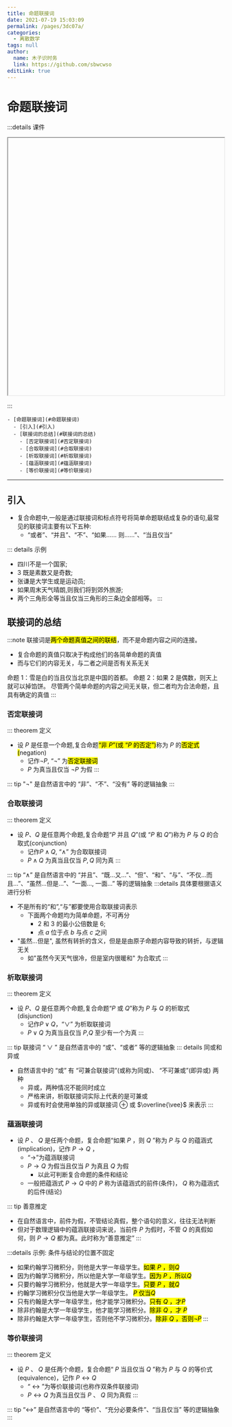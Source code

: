 ```yaml
---
title: 命题联接词
date: 2021-07-19 15:03:09
permalink: /pages/3dc07a/
categories: 
  - 离散数学
tags: null
author: 
  name: 木子识时务
  link: https://github.com/sbwcwso
editLink: true
---
```


# 命题联接词

:::details 课件

<iframe :src="$withBase('/pdf/离散数学/2_2_proposition connectives.pdf')" width="100%" height="600"></iframe>

:::


```markmap
- [命题联接词](#命题联接词)
  - [引入](#引入)
  - [联接词的总结](#联接词的总结)
    - [否定联接词](#否定联接词)
    - [合取联接词](#合取联接词)
    - [析取联接词](#析取联接词)
    - [蕴涵联接词](#蕴涵联接词)
    - [等价联接词](#等价联接词)
```

---

## 引入

- 复合命题中,一般是通过联接词和标点符号将简单命题联结成复杂的语句,最常见的联接词主要有以下五种:
  - “或者”、“并且”、“不”、“如果...... 则......”、“当且仅当”


::: details 示例
- 四川不是一个国家;
- 3 既是素数又是奇数;
- 张谦是大学生或是运动员;
- 如果周末天气晴朗,则我们将到郊外旅游;
- 两个三角形全等当且仅当三角形的三条边全部相等。
:::

## 联接词的总结

:::note 联接词是<mark>两个命题真值之间的联结</mark>，而不是命题内容之间的连接。
- 复合命题的真值只取决于构成他们的各简单命题的真值
- 而与它们的内容无关，与二者之间是否有关系无关

命题 1：雪是白的当且仅当北京是中国的首都。
命题 2：如果 2 是偶数，则天上就可以掉馅饼。
尽管两个简单命题的内容之间无关联，但二者均为合法命题，且具有确定的真值
:::


### 否定联接词

::: theorem 定义
- 设 $P$ 是任意一个命题,复合命题<mark>“非 $P$”(或 “$P$ 的否定”)</mark>称为 $P$ 的<mark>否定式(</mark>negation)
  - 记作$¬P$, “$¬$” 为<mark>否定联接词</mark>
  - $P$ 为真当且仅当 $\neg P$ 为假
:::

::: tip "¬" 是自然语言中的 “非”、“不”、“没有” 等的逻辑抽象
:::

### 合取联接词

::: theorem 定义
- 设 $P$、$Q$ 是任意两个命题,复合命题“$P$ 并且 $Q$”(或 “$P$ 和 $Q$”)称为 $P$ 与 $Q$ 的合取式(conjunction)
  - 记作$P ∧ Q$, “$∧$” 为合取联接词
  - $P ∧ Q$ 为真当且仅当 $P,Q$ 同为真
:::

::: tip “∧” 是自然语言中的 “并且”、“既...又...”、“但”、“和”、“与”、“不仅...而且...”、“虽然...但是...”、“一面..., 一面...” 等的逻辑抽象
  :::details 具体要根据语义进行分析
  - 不是所有的“和”,“与”都要使用合取联接词表示
    - 下面两个命题均为简单命题，不可再分
      - $2$ 和 $3$ 的最小公倍数是 $6$;
      - 点 $a$ 位于点 $b$ 与点 $c$ 之间
  - "虽然...但是", 虽然有转折的含义，但是是由原子命题内容导致的转折，与逻辑无关
    - 如"虽然今天天气很冷，但是室内很暖和" 为合取式
:::

### 析取联接词

::: theorem 定义
- 设 $P$、$Q$ 是任意两个命题,复合命题“$P$ 或 $Q$”称为 $P$ 与 $Q$ 的析取式(disjunction)
  - 记作$P ∨ Q$，“$∨$” 为析取联接词
  - $P ∨ Q$ 为真当且仅当 $P$,$Q$ 至少有一个为真
:::

::: tip 联接词 “ $∨$ ” 是自然语言中的 “或”、“或者” 等的逻辑抽象
::: details 同或和异或
- 自然语言中的 “或” 有 “可兼合联接词”(或称为同或)、 “不可兼或”(即异或) 两种
  - 异或，两种情况不能同时成立
  - 严格来讲，析取联接词实际上代表的是可兼或
  - 异或有时会使用单独的异或联接词 $\oplus$ 或 $\overline{\vee}$ 来表示
:::

### 蕴涵联接词

- 设 $P$ 、 $Q$ 是任两个命题，复合命题“如果 $P$ ，则 $Q$ ”称为 $P$ 与 $Q$ 的蕴涵式(implication)，记作 $P → Q$ ，
  - “$→$”为蕴涵联接词
  - $P→Q$ 为假当且仅当 $P$ 为真且 $Q$ 为假
    - 以此可判断复合命题的条件和结论
  - 一般把蕴涵式 $P → Q$ 中的 $P$ 称为该蕴涵式的前件(条件)， $Q$ 称为蕴涵式的后件(结论)

::: tip 善意推定
- 在自然语言中，前件为假，不管结论真假，整个语句的意义，往往无法判断
- 但对于数理逻辑中的蕴涵联接词来说，当前件 $P$ 为假时，不管 $Q$ 的真假如何，则 $P → Q$ 都为真。此时称为“善意推定”
:::


:::details 示例: 条件与结论的位置不固定
- 如果约翰学习微积分，则他是大学一年级学生。<mark>如果 $P$ ，则$Q$</mark>
- 因为约翰学习微积分，所以他是大学一年级学生。<mark>因为 $P$ ，所以$Q$</mark>
- 只要约翰学习微积分，他就是大学一年级学生。<mark>只要 $P$ ，就$Q$</mark>
- 约翰学习微积分仅当他是大学一年级学生。 <mark>$P$ 仅当$Q$</mark>
- 只有约翰是大学一年级学生，他才能学习微积分。<mark>只有 $Q$ ，才$P$</mark>
- 除非约翰是大学一年级学生，他才能学习微积分。<mark>除非 $Q$ ，才 $P$</mark>
- 除非约翰是大学一年级学生，否则他不学习微积分。<mark>除非 $Q$ ，否则$¬P$</mark>
:::

### 等价联接词

::: theorem 定义
- 设 $P$ 、 $Q$ 是任两个命题，复合命题“ $P$ 当且仅当 $Q$ ”称为 $P$ 与 $Q$ 的等价式(equivalence)，记作 $P↔Q$
  - “ $↔$ ”为等价联接词(也称作双条件联接词)
  - $P↔Q$ 为真当且仅当 $P$ 、 $Q$ 同为真假
:::


::: tip “↔” 是自然语言中的 “等价”、“充分必要条件”、“当且仅当” 等的逻辑抽象
:::
